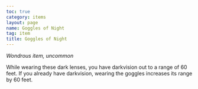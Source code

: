 ```yaml
---
toc: true
category: items
layout: page
name: Goggles of Night
tag: item
title: Goggles of Night 
---
```

_Wondrous item, uncommon_ 

While wearing these dark lenses, you have darkvision out to a range of 60 feet. If you already have darkvision, wearing the goggles increases its range by 60 feet.